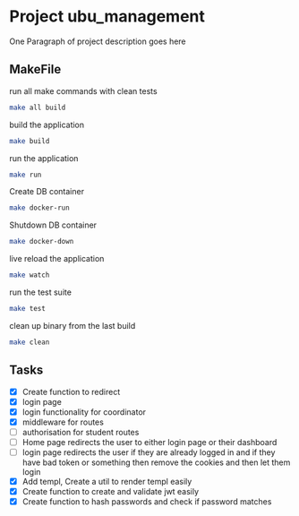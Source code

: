 # Project ubu_management

One Paragraph of project description goes here

## MakeFile

run all make commands with clean tests

```bash
make all build
```

build the application

```bash
make build
```

run the application

```bash
make run
```

Create DB container

```bash
make docker-run
```

Shutdown DB container

```bash
make docker-down
```

live reload the application

```bash
make watch
```

run the test suite

```bash
make test
```

clean up binary from the last build

```bash
make clean
```

## Tasks

- [x] Create function to redirect
- [x] login page
- [x] login functionality for coordinator
- [x] middleware for routes
- [ ] authorisation for student routes
- [ ] Home page redirects the user to either login page or their dashboard
- [ ] login page redirects the user if they are already logged in and if they have bad token or something then remove the cookies and then let them login
- [x] Add templ, Create a util to render templ easily
- [x] Create function to create and validate jwt easily
- [x] Create function to hash passwords and check if password matches
